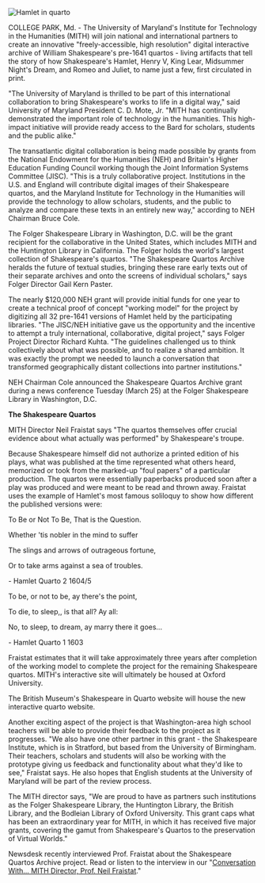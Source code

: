 ![Hamlet in quarto](http://www.newsdesk.umd.edu/images/MITH/Shakespeare/Hamlet1604.jpg)

COLLEGE PARK, Md. - The University of Maryland's Institute for Technology in the Humanities (MITH) will join national and international partners to create an innovative "freely-accessible, high resolution" digital interactive archive of William Shakespeare's pre-1641 quartos - living artifacts that tell the story of how Shakespeare's Hamlet, Henry V, King Lear, Midsummer Night's Dream, and Romeo and Juliet, to name just a few, first circulated in print.

"The University of Maryland is thrilled to be part of this international collaboration to bring Shakespeare's works to life in a digital way," said University of Maryland President C. D. Mote, Jr. "MITH has continually demonstrated the important role of technology in the humanities. This high-impact initiative will provide ready access to the Bard for scholars, students and the public alike."

The transatlantic digital collaboration is being made possible by grants from the National Endowment for the Humanities (NEH) and Britain's Higher Education Funding Council working though the Joint Information Systems Committee (JISC). "This is a truly collaborative project. Institutions in the U.S. and England will contribute digital images of their Shakespeare quartos, and the Maryland Institute for Technology in the Humanities will provide the technology to allow scholars, students, and the public to analyze and compare these texts in an entirely new way," according to NEH Chairman Bruce Cole.

The Folger Shakespeare Library in Washington, D.C. will be the grant recipient for the collaborative in the United States, which includes MITH and the Huntington Library in California. The Folger holds the world's largest collection of Shakespeare's quartos. "The Shakespeare Quartos Archive heralds the future of textual studies, bringing these rare early texts out of their separate archives and onto the screens of individual scholars," says Folger Director Gail Kern Paster.

The nearly \$120,000 NEH grant will provide initial funds for one year to create a technical proof of concept "working model" for the project by digitizing all 32 pre-1641 versions of Hamlet held by the participating libraries. "The JISC/NEH initiative gave us the opportunity and the incentive to attempt a truly international, collaborative, digital project," says Folger Project Director Richard Kuhta. "The guidelines challenged us to think collectively about what was possible, and to realize a shared ambition. It was exactly the prompt we needed to launch a conversation that transformed geographically distant collections into partner institutions."

NEH Chairman Cole announced the Shakespeare Quartos Archive grant during a news conference Tuesday (March 25) at the Folger Shakespeare Library in Washington, D.C.

**The Shakespeare Quartos**

MITH Director Neil Fraistat says "The quartos themselves offer crucial evidence about what actually was performed" by Shakespeare's troupe.

Because Shakespeare himself did not authorize a printed edition of his plays, what was published at the time represented what others heard, memorized or took from the marked-up "foul papers" of a particular production. The quartos were essentially paperbacks produced soon after a play was produced and were meant to be read and thrown away. Fraistat uses the example of Hamlet's most famous soliloquy to show how different the published versions were:

To Be or Not To Be, That is the Question.

Whether 'tis nobler in the mind to suffer

The slings and arrows of outrageous fortune,

Or to take arms against a sea of troubles.

\- Hamlet Quarto 2 1604/5

To be, or not to be, ay there's the point,

To die, to sleep,, is that all? Ay all:

No, to sleep, to dream, ay marry there it goes...

\- Hamlet Quarto 1 1603

Fraistat estimates that it will take approximately three years after completion of the working model to complete the project for the remaining Shakespeare quartos. MITH's interactive site will ultimately be housed at Oxford University.

The British Museum's Shakespeare in Quarto website will house the new interactive quarto website.

Another exciting aspect of the project is that Washington-area high school teachers will be able to provide their feedback to the project as it progresses. "We also have one other partner in this grant - the Shakespeare Institute, which is in Stratford, but based from the University of Birmingham. Their teachers, scholars and students will also be working with the prototype giving us feedback and functionality about what they'd like to see," Fraistat says. He also hopes that English students at the University of Maryland will be part of the review process.

The MITH director says, "We are proud to have as partners such institutions as the Folger Shakespeare Library, the Huntington Library, the British Library, and the Bodleian Library of Oxford University. This grant caps what has been an extraordinary year for MITH, in which it has received five major grants, covering the gamut from Shakespeare's Quartos to the preservation of Virtual Worlds."

Newsdesk recently interviewed Prof. Fraistat about the Shakespeare Quartos Archive project. Read or listen to the interview in our "[Conversation With... MITH Director, Prof. Neil Fraistat](http://www.newsdesk.umd.edu/culture/2008/MITH/Fraistat.cfm)."